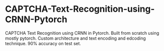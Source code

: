 # CAPTCHA-Text-Recognition-using-CRNN-Pytorch
CAPTCHA Text Recognition using CRNN in Pytorch.
Built from scratch using mostly pytorch.
Custom architecture and text encoding and edcoding technique.
90% accuracy on test set.
